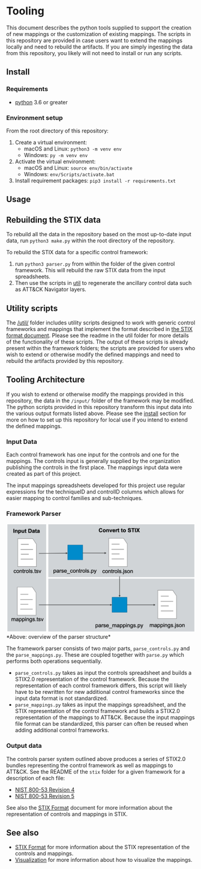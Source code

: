 # Tooling
This document describes the python tools supplied to support the creation of new mappings or the customization of existing mappings. The scripts in this repository are provided in case users want to extend the mappings locally and need to rebuild the artifacts. If you are simply ingesting the data from this repository, you likely will not need to install or run any scripts.

## Install

### Requirements

- [python](https://www.python.org/) 3.6 or greater

### Environment setup

From the root directory of this repository:
1. Create a virtual environment: 
    - macOS and Linux: `python3 -m venv env`
    - Windows: `py -m venv env`
2. Activate the virtual environment: 
    - macOS and Linux: `source env/bin/activate`
    - Windows: `env/Scripts/activate.bat`
3. Install requirement packages: `pip3 install -r requirements.txt`

## Usage

## Rebuilding the STIX data

To rebuild all the data in the repository based on the most up-to-date input data, run `python3 make.py` within the root directory of the repository.

To rebuild the STIX data for a specific control framework:
1. run `python3 parser.py` from within the folder of the given control framework. This will rebuild the raw STIX data from the input spreadsheets.
2. Then use the scripts in [util](util/) to regenerate the ancillary control data such as ATT&CK Navigator layers.

## Utility scripts

The [/util/](/util/) folder includes utility scripts designed to work with generic control frameworks and mappings that implement the format described in [the STIX format document](STIX_format.md). Please see the readme in the util folder for more details of the functionality of these scripts. The output of these scripts is already present within the framework folders; the scripts are provided for users who wish to extend or otherwise modify the defined mappings and need to rebuild the artifacts provided by this repository.

## Tooling Architecture 
If you wish to extend or otherwise modify the mappings provided in this repository, the data in the `/input/` folder of the framework may be modified. The python scripts provided in this repository transform this input data into the various output formats listed above. Please see the [install](#install) section for more on how to set up this repository for local use if you intend to extend the defined mappings. 

### Input Data
Each control framework has one input for the controls and one for the mappings. The controls input is generally supplied by the organization publishing the controls in the first place. The mappings input data were created as part of this project. 

The input mappings spreadsheets developed for this project use regular expressions for the techniqueID and controlID columns which allows for easier mapping to control families and sub-techniques. 

### Framework Parser

<img src="parser_overview.png" width="720px">
*Above: overview of the parser structure*

The framework parser consists of two major parts, `parse_controls.py` and the `parse_mappings.py`. These are coupled together with `parse.py` which performs both operations sequentially. 
- `parse_controls.py` takes as input the controls spreadsheet and builds a STIX2.0 representation of the control framework. Because the representation of each control framework differs, this script will likely have to be rewritten for new additional control frameworks since the input data format is not standardized.
- `parse_mappings.py` takes as input the mappings spreadsheet, and the STIX representation of the control framework and builds a STIX2.0 representation of the mappings to ATT&CK. Because the input mappings file format can be standardized, this parser can often be reused when adding additional control frameworks.

### Output data

The controls parser system outlined above produces a series of STIX2.0 bundles representing the control framework as well as mappings to ATT&CK. See the README of the `stix` folder for a given framework for a description of each file:
- [NIST 800-53 Revision 4](frameworks/nist800-53-r4/stix/)
- [NIST 800-53 Revision 5](frameworks/nist800-53-r5/stix/)

See also the [STIX Format](STIX_format.md) document for more information about the representation of controls and mappings in STIX.

## See also
- [STIX Format](STIX_format.md) for more information about the STIX representation of the controls and mappings.
- [Visualization](visualization.md) for more information about how to visualize the mappings.
